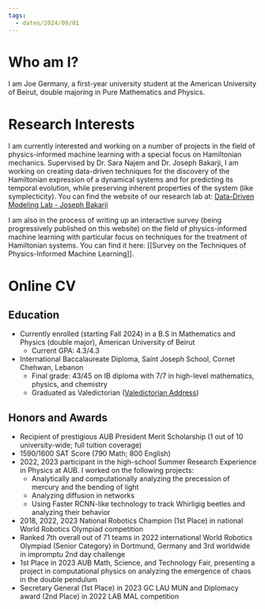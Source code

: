 ```yaml
---
tags:
  - dates/2024/09/01
---
```

# Who am I?
I am Joe Germany, a first-year university student at the American University of Beirut, double majoring in Pure Mathematics and Physics.
# Research Interests
I am currently interested and working on a number of projects in the field of physics-informed machine learning with a special focus on Hamiltonian mechanics. Supervised by Dr. Sara Najem and Dr. Joseph Bakarji, I am working on creating data-driven techniques for the discovery of the Hamiltonian expression of a dynamical systems and for predicting its temporal evolution, while preserving inherent properties of the system (like symplecticity).
You can find the website of our research lab at: [Data-Driven Modeling Lab - Joseph Bakarji](https://www.josephbakarji.com/data-driven-modeling-lab)

I am also in the process of writing up an interactive survey (being progressively published on this website) on the field of physics-informed machine learning with particular focus on techniques for the treatment of Hamiltonian systems. You can find it here: [[Survey on the Techniques of Physics-Informed Machine Learning]].

# Online CV
## Education
- Currently enrolled (starting Fall 2024) in a B.S in Mathematics and Physics (double major), American University of Beirut 
	- Current GPA: 4.3/4.3
- International Baccalaureate Diploma, Saint Joseph School, Cornet Chehwan, Lebanon
	- Final grade: 43/45 on IB diploma with 7/7 in high-level mathematics, physics, and chemistry
	- Graduated as Valedictorian ([Valedictorian Address](https://www.facebook.com/100001623693571/videos/pcb.8039809246083119/1533947113823415))
## Honors and Awards
- Recipient of prestigious AUB President Merit Scholarship (1 out of 10 university-wide; full tuition coverage)
- 1590/1600 SAT Score (790 Math; 800 English)
- 2022, 2023 participant in the high-school Summer Research Experience in Physics at AUB. I worked on the following projects:
	- Analytically and computationally analyzing the precession of mercury and the bending of light 
	- Analyzing diffusion in networks
	- Using Faster RCNN-like technology to track Whirligig beetles and analyzing their behavior
- 2018, 2022, 2023 National Robotics Champion (1st Place) in national World Robotics Olympiad competition
- Ranked 7th overall out of 71 teams in 2022 international World Robotics Olympiad (Senior Category) in Dortmund, Germany and 3rd worldwide in impromptu 2nd day challenge
- 1st Place in 2023 AUB Math, Science, and Technology Fair, presenting a project in computational physics on analyzing the emergence of chaos in the double pendulum
- Secretary General (1st Place) in 2023 GC LAU MUN and Diplomacy award (2nd Place) in 2022 LAB MAL competition
